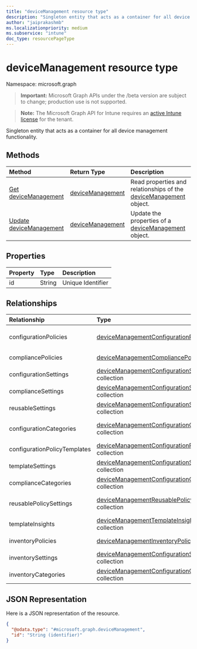 ```yaml
---
title: "deviceManagement resource type"
description: "Singleton entity that acts as a container for all device management functionality."
author: "jaiprakashmb"
ms.localizationpriority: medium
ms.subservice: "intune"
doc_type: resourcePageType
---
```


# deviceManagement resource type

Namespace: microsoft.graph

> **Important:** Microsoft Graph APIs under the /beta version are subject to change; production use is not supported.

> **Note:** The Microsoft Graph API for Intune requires an [active Intune license](https://go.microsoft.com/fwlink/?linkid=839381) for the tenant.

Singleton entity that acts as a container for all device management functionality.

## Methods
|Method|Return Type|Description|
|:---|:---|:---|
|[Get deviceManagement](../api/intune-deviceconfigv2-devicemanagement-get.md)|[deviceManagement](../resources/intune-deviceconfigv2-devicemanagement.md)|Read properties and relationships of the [deviceManagement](../resources/intune-deviceconfigv2-devicemanagement.md) object.|
|[Update deviceManagement](../api/intune-deviceconfigv2-devicemanagement-update.md)|[deviceManagement](../resources/intune-deviceconfigv2-devicemanagement.md)|Update the properties of a [deviceManagement](../resources/intune-deviceconfigv2-devicemanagement.md) object.|

## Properties
|Property|Type|Description|
|:---|:---|:---|
|id|String|Unique Identifier|

## Relationships
|Relationship|Type|Description|
|:---|:---|:---|
|configurationPolicies|[deviceManagementConfigurationPolicy](../resources/intune-deviceconfigv2-devicemanagementconfigurationpolicy.md) collection|List of all Configuration policies|
|compliancePolicies|[deviceManagementCompliancePolicy](../resources/intune-deviceconfigv2-devicemanagementcompliancepolicy.md) collection|List of all compliance policies|
|configurationSettings|[deviceManagementConfigurationSettingDefinition](../resources/intune-deviceconfigv2-devicemanagementconfigurationsettingdefinition.md) collection|List of all ConfigurationSettings|
|complianceSettings|[deviceManagementConfigurationSettingDefinition](../resources/intune-deviceconfigv2-devicemanagementconfigurationsettingdefinition.md) collection|List of all ComplianceSettings|
|reusableSettings|[deviceManagementConfigurationSettingDefinition](../resources/intune-deviceconfigv2-devicemanagementconfigurationsettingdefinition.md) collection|List of all reusable settings|
|configurationCategories|[deviceManagementConfigurationCategory](../resources/intune-deviceconfigv2-devicemanagementconfigurationcategory.md) collection|List of all Configuration Categories|
|configurationPolicyTemplates|[deviceManagementConfigurationPolicyTemplate](../resources/intune-deviceconfigv2-devicemanagementconfigurationpolicytemplate.md) collection|List of all templates|
|templateSettings|[deviceManagementConfigurationSettingTemplate](../resources/intune-deviceconfigv2-devicemanagementconfigurationsettingtemplate.md) collection|List of all TemplateSettings|
|complianceCategories|[deviceManagementConfigurationCategory](../resources/intune-deviceconfigv2-devicemanagementconfigurationcategory.md) collection|List of all compliance categories|
|reusablePolicySettings|[deviceManagementReusablePolicySetting](../resources/intune-deviceconfigv2-devicemanagementreusablepolicysetting.md) collection|List of all reusable settings that can be referred in a policy|
|templateInsights|[deviceManagementTemplateInsightsDefinition](../resources/intune-deviceconfigv2-devicemanagementtemplateinsightsdefinition.md) collection|List of setting insights in a template|
|inventoryPolicies|[deviceManagementInventoryPolicy](../resources/intune-deviceconfigv2-devicemanagementinventorypolicy.md) collection|List of all inventory policies|
|inventorySettings|[deviceManagementConfigurationSettingDefinition](../resources/intune-deviceconfigv2-devicemanagementconfigurationsettingdefinition.md) collection|List of all inventory settings|
|inventoryCategories|[deviceManagementConfigurationCategory](../resources/intune-deviceconfigv2-devicemanagementconfigurationcategory.md) collection|List of all inventory categories|

## JSON Representation
Here is a JSON representation of the resource.
<!-- {
  "blockType": "resource",
  "keyProperty": "id",
  "@odata.type": "microsoft.graph.deviceManagement"
}
-->
``` json
{
  "@odata.type": "#microsoft.graph.deviceManagement",
  "id": "String (identifier)"
}
```

